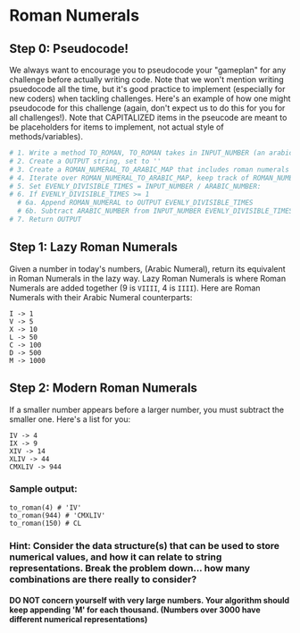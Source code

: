 # Roman Numerals

## Step 0: Pseudocode!

We always want to encourage you to pseudocode your "gameplan" for any challenge before actually writing code. Note that we won't mention writing psuedocode all the time, but it's good practice to implement (especially for new coders) when tackling challenges. Here's an example of how one might pseudocode for this challenge (again, don't expect us to do this for you for all challenges!). Note that CAPITALIZED items in the pseucode are meant to be placeholders for items to implement, not actual style of methods/variables). 

```Python
# 1. Write a method TO_ROMAN, TO_ROMAN takes in INPUT_NUMBER (an arabic number)
# 2. Create a OUTPUT string, set to ''
# 3. Create a ROMAN_NUMERAL_TO_ARABIC_MAP that includes roman numerals as keys, arabic numbers as values
# 4. Iterate over ROMAN_NUMERAL_TO_ARABIC_MAP, keep track of ROMAN_NUMERAL and ARABIC_NUMBER
# 5. Set EVENLY_DIVISIBLE_TIMES = INPUT_NUMBER / ARABIC_NUMBER:
# 6. If EVENLY_DIVISIBLE_TIMES >= 1
  # 6a. Append ROMAN_NUMERAL to OUTPUT EVENLY_DIVISIBLE_TIMES
  # 6b. Subtract ARABIC_NUMBER from INPUT_NUMBER EVENLY_DIVISIBLE_TIMES
# 7. Return OUTPUT
```


## Step 1: Lazy Roman Numerals

Given a number in today's numbers, (Arabic Numeral), return its equivalent in Roman Numerals in the lazy way. Lazy Roman Numerals is where Roman Numerals are added together (9 is `VIIII`, 4 is `IIII`). Here are Roman Numerals with their Arabic Numeral counterparts:

```
I -> 1
V -> 5
X -> 10
L -> 50
C -> 100
D -> 500
M -> 1000
```


## Step 2: Modern Roman Numerals

If a smaller number appears before a larger number, you must subtract the smaller one. Here's a list for you:

```
IV -> 4
IX -> 9
XIV -> 14
XLIV -> 44
CMXLIV -> 944
```

### Sample output:
```
to_roman(4) # 'IV'
to_roman(944) # 'CMXLIV'
to_roman(150) # CL
```

### Hint: Consider the data structure(s) that can be used to store numerical values, and how it can relate to string representations. Break the problem down... how many combinations are there really to consider?


#### DO NOT concern yourself with very large numbers. Your algorithm should keep appending 'M' for each thousand. (Numbers over 3000 have different numerical representations)
